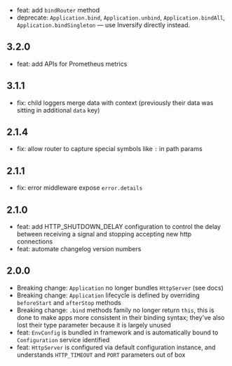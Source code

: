 - feat: add `bindRouter` method
- deprecate: `Application.bind`, `Application.unbind`, `Application.bindAll`, `Application.bindSingleton` — use Inversify directly instead.

## 3.2.0

- feat: add APIs for Prometheus metrics

## 3.1.1

- fix: child loggers merge data with context (previously their data was sitting in additional `data` key)

## 2.1.4

- fix: allow router to capture special symbols like `:` in path params

## 2.1.1

- fix: error middleware expose `error.details`

## 2.1.0

- feat: add HTTP_SHUTDOWN_DELAY configuration to control the delay between receiving a signal and stopping accepting new http connections
- feat: automate changelog version numbers

## 2.0.0

- Breaking change: `Application` no longer bundles `HttpServer` (see docs)
- Breaking change: `Application` lifecycle is defined by overriding `beforeStart` and `afterStop` methods
- Breaking change: `.bind` methods family no longer return `this`, this is done to make apps more consistent in
  their binding syntax; they've also lost their type parameter because it is largely unused
- feat: `EnvConfig` is bundled in framework and is automatically bound to `Configuration` service identified
- feat: `HttpServer` is configured via default configuration instance, and understands `HTTP_TIMEOUT` and `PORT` parameters out of box
